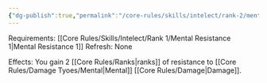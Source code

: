 ```yaml
---
{"dg-publish":true,"permalink":"/core-rules/skills/intelect/rank-2/mental-resistance-2/"}
---
```


Requirements: [[Core Rules/Skills/Intelect/Rank 1/Mental Resistance 1\|Mental Resistance 1]]
Refresh: None

Effects:
You gain 2 [[Core Rules/Ranks\|ranks]] of resistance to [[Core Rules/Damage Tyoes/Mental\|Mental]] [[Core Rules/Damage\|Damage]].




